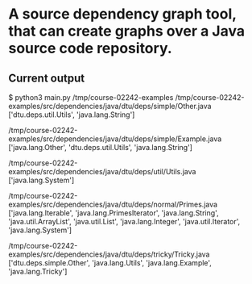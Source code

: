 # A source dependency graph tool, that can create graphs over a Java source code repository.

## Current output

$ python3 main.py /tmp/course-02242-examples
/tmp/course-02242-examples/src/dependencies/java/dtu/deps/simple/Other.java
['dtu.deps.util.Utils', 'java.lang.String']

/tmp/course-02242-examples/src/dependencies/java/dtu/deps/simple/Example.java
['java.lang.Other', 'dtu.deps.util.Utils', 'java.lang.String']

/tmp/course-02242-examples/src/dependencies/java/dtu/deps/util/Utils.java
['java.lang.System']

/tmp/course-02242-examples/src/dependencies/java/dtu/deps/normal/Primes.java
['java.lang.Iterable', 'java.lang.PrimesIterator', 'java.lang.String', 'java.util.ArrayList', 'java.util.List', 'java.lang.Integer', 'java.util.Iterator', 'java.lang.System']

/tmp/course-02242-examples/src/dependencies/java/dtu/deps/tricky/Tricky.java
['dtu.deps.simple.Other', 'java.lang.Utils', 'java.lang.Example', 'java.lang.Tricky']